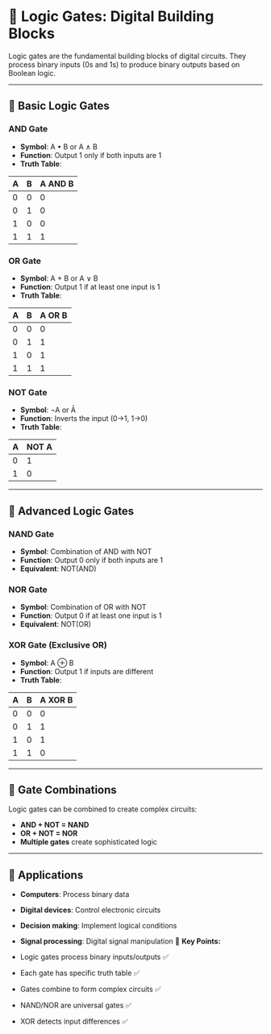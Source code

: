 # 🔬 Logic Gates: Digital Building Blocks

Logic gates are the fundamental building blocks of digital circuits. They process binary inputs (0s and 1s) to produce binary outputs based on Boolean logic.

---

## 🚪 Basic Logic Gates

### AND Gate
- **Symbol**: A • B or A ∧ B
- **Function**: Output 1 only if both inputs are 1
- **Truth Table**:

| A | B | A AND B |
|---|---|----------|
| 0 | 0 | 0 |
| 0 | 1 | 0 |
| 1 | 0 | 0 |
| 1 | 1 | 1 |

### OR Gate
- **Symbol**: A + B or A ∨ B
- **Function**: Output 1 if at least one input is 1
- **Truth Table**:

| A | B | A OR B |
|---|---|---------|
| 0 | 0 | 0 |
| 0 | 1 | 1 |
| 1 | 0 | 1 |
| 1 | 1 | 1 |

### NOT Gate
- **Symbol**: ¬A or Ā
- **Function**: Inverts the input (0→1, 1→0)
- **Truth Table**:

| A | NOT A |
|---|-------|
| 0 | 1 |
| 1 | 0 |

---

## 🔧 Advanced Logic Gates

### NAND Gate
- **Symbol**: Combination of AND with NOT
- **Function**: Output 0 only if both inputs are 1
- **Equivalent**: NOT(AND)

### NOR Gate
- **Symbol**: Combination of OR with NOT
- **Function**: Output 0 if at least one input is 1
- **Equivalent**: NOT(OR)

### XOR Gate (Exclusive OR)
- **Symbol**: A ⊕ B
- **Function**: Output 1 if inputs are different
- **Truth Table**:

| A | B | A XOR B |
|---|---|----------|
| 0 | 0 | 0 |
| 0 | 1 | 1 |
| 1 | 0 | 1 |
| 1 | 1 | 0 |

---

## 🧩 Gate Combinations

Logic gates can be combined to create complex circuits:

- **AND + NOT = NAND**
- **OR + NOT = NOR**
- **Multiple gates** create sophisticated logic

---

## 🎯 Applications

- **Computers**: Process binary data
- **Digital devices**: Control electronic circuits
- **Decision making**: Implement logical conditions
- **Signal processing**: Digital signal manipulation
📝 **Key Points:**

 

- Logic gates process binary inputs/outputs ✅
- Each gate has specific truth table ✅
- Gates combine to form complex circuits ✅
- NAND/NOR are universal gates ✅
- XOR detects input differences ✅

